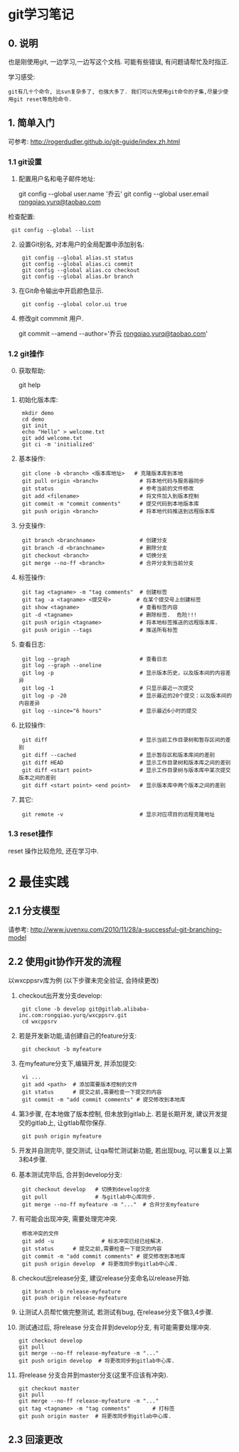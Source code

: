 # git学习笔记

## 0. 说明
也是刚使用git, 一边学习,一边写这个文档. 可能有些错误, 有问题请帮忙及时指正.

学习感受:

    git有几十个命令, 比svn复杂多了, 也强大多了. 我们可以先使用git命令的子集,尽量少使用git reset等危险命令.

## 1. 简单入门

可参考: http://rogerdudler.github.io/git-guide/index.zh.html

### 1.1 git设置

1. 配置用户名和电子邮件地址:

    git config --global user.name '乔云'
    git config --global user.email rongqiao.yurq@taobao.com

检查配置:

     git config --global --list

2. 设置Git别名, 对本用户的全局配置中添加别名:

        git config --global alias.st status
        git config --global alias.ci commit
        git config --global alias.co checkout
        git config --global alias.br branch
       
3. 在Git命令输出中开启颜色显示.

        git config --global color.ui true

4. 修改git commmit 用户.

    
    git commit --amend --author='乔云 <rongqiao.yurq@taobao.com>'

### 1.2 git操作

0. 获取帮助:

    git help <command>

1. 初始化版本库:

        mkdir demo
        cd demo
        git init
        echo "Hello" > welcome.txt
        git add welcome.txt
        git ci -m 'initialized'

2. 基本操作:
   
        git clone -b <branch> <版本库地址>   # 克隆版本库到本地
        git pull origin <branch>             # 将本地代码与服务器同步
        git status                           # 参考当前的文件修改
        git add <filename>                   # 将文件加入到版本控制
        git commit -m "commit comments"      # 提交代码到本地版本库
        git push origin <branch>             # 将本地代码推送到远程版本库

3. 分支操作:

        git branch <branchname>              # 创建分支
        git branch -d <branchname>           # 删除分支
        git checkout <branch>                # 切换分支
        git merge --no-ff <branch>           # 合并分支到当前分支

4. 标签操作:
  
        git tag <tagname> -m "tag comments"  # 创建标签
        git tag -a <tagname> <提交号>        # 在某个提交号上创建标签
        git show <tagname>                   # 查看标签内容
        git -d <tagname>                     # 删除标签.  危险!!!
        git push origin <tagname>            # 将本地标签推送的远程版本库.
        git push origin --tags               # 推送所有标签

5. 查看日志:

        git log --graph                      # 查看日志
        git log --graph --oneline           
        git log -p                           # 显示版本历史，以及版本间的内容差异
        git log -1                           # 只显示最近一次提交
        git log -p -20                       # 显示最近的20个提交：以及版本间的内容差异
        git log --since="6 hours"            # 显示最近6小时的提交

6. 比较操作:
    
        git diff                             # 显示当前工作目录树和暂存区间的差别
        git diff --cached                    # 显示暂存区和版本库间的差别
        git diff HEAD                        # 显示工作目录树和版本库之间的差别
        git diff <start point>               # 显示工作目录树与版本库中某次提交版本之间的差别
        git diff <start point> <end point>   # 显示版本库中两个版本之间的差别

7. 其它:

        git remote -v                        # 显示对应项目的远程克隆地址


### 1.3 reset操作

reset 操作比较危险, 还在学习中.


# 2 最佳实践

## 2.1 分支模型

请参考: http://www.juvenxu.com/2010/11/28/a-successful-git-branching-model

## 2.2 使用git协作开发的流程
以wxcppsrv库为例 (以下步骤未完全验证, 会持续更改)

1. checkout出开发分支develop:

        git clone -b develop git@gitlab.alibaba-inc.com:rongqiao.yurq/wxcppsrv.git
        cd wxcppsrv

2. 若是开发新功能,请创建自己的feature分支:

        git checkout -b myfeature

3. 在myfeature分支下,编辑开发, 并添加提交:

        vi ...
        git add <path>  # 添加需要版本控制的文件
        git status      # 提交之前,需要检查一下提交的内容
        git commit -m "add commit comments" # 提交修改到本地库

4. 第3步骤, 在本地做了版本控制, 但未放到gitlab上. 若是长期开发, 建议开发提交的gitlab上, 让gitlab帮你保存.

        git push origin myfeature

5. 开发并自测完毕, 提交测试, 让qa帮忙测试新功能, 若出现bug, 可以重复以上第3和4步骤.

6. 基本测试完毕后, 合并到develop分支:

        git checkout develop   # 切换到develop分支
        git pull               # 与gitlab中心库同步.
        git merge --no-ff myfeature -m "..."  # 合并分支myfeature

7. 有可能会出现冲突, 需要处理完冲突.

        修改冲突的文件
        git add -u               # 标志冲突已经已经解决.
        git status      # 提交之前,需要检查一下提交的内容
        git commit -m "add commit comments" # 提交修改到本地库
        git push origin develop  # 将更改同步到gitlab中心库.

8. checkout出release分支, 建议release分支命名以release开始.

        git branch -b release-myfeature
        git push origin release-myfeature

9. 让测试人员帮忙做完整测试, 若测试有bug, 在release分支下做3,4步骤.

10. 测试通过后, 将release 分支合并到develop分支, 有可能需要处理冲突.

        git checkout develop
        git pull
        git merge --no-ff release-myfeature -m "..."
        git push origin develop  # 将更改同步到gitlab中心库.

11. 将release 分支合并到master分支(这里不应该有冲突).
    
        git checkout master
        git pull
        git merge --no-ff release-myfeature -m "..."
        git tag <tagname> -m "tag comments"       # 打标签
        git push origin master  # 将更改同步到gitlab中心库.


## 2.3 回滚更改
